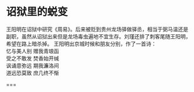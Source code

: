 # 诏狱里的蜕变

王阳明在诏狱中研究《周易》。后来被贬到贵州龙场驿做驿丞，相当于弼马温还是副职，虽然从诏狱出来但是龙场毒虫遍地不宜生存。刘瑾还排了刺客尾随王阳明，希望在路上暗杀掉。
王阳明出京城时候和朋友分别，作了一首诗：  
忆与美人别 赠我青琅函  
受之不敢发 焚香始开缄  
讽诵意弥远 期我濂洛间  
道远恐莫致 庶几终不惭  


===

